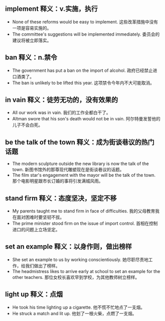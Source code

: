 ## implement 释义：v.实施，执行
* None of these reforms would be easy to implement. 这些改革措施中没有一项是容易实施的。
* The committee's suggestions will be implemented immediately. 委员会的建议将被立即落实。

## ban 释义：n.禁令
* The government has put a ban on the import of alcohol. 政府已经禁止进口酒类了。
* The ban is unlikely to be lifted this year. 这项禁令今年内不大可能取消。

## in vain 释义：徒劳无功的，没有效果的
* All our work was in vain. 我们的工作全都白干了。
* Altman swore that his son's death would not be in vain. 阿尔特曼发誓他的儿子不会白死。

## be the talk of the town 释义：成为街谈巷议的热门话题
* The modern sculpture outside the new library is now the talk of the town. 新图书馆外的那尊现代雕塑现在是街谈巷议的话题。
* The film star's engagement with the mayor will be the talk of the town. 那个电影明星跟市长订婚的事将引发满城风雨。

## stand firm 释义：态度坚决，坚定不移
* My parents taught me to stand firm in face of difficulties. 我的父母教育我在面对困难时要坚韧不拔。
* The prime minister stood firm on the issue of import control. 首相在控制进口的问题上立场坚定。

## set an example 释义：以身作则，做出榜样
* She set an example to us by working conscientiously. 她尽职尽责地工作，给我们做出了榜样。
* The headmistress likes to arrive early at school to set an example for the other teachers. 那位女校长喜欢早到学校，为其他教师树立榜样。

## light up 释义：点烟
* He took his time lighting up a cigarette. 他不慌不忙地点了一支烟。
* He struck a match and lit up. 他划了一根火柴，点燃了一支烟。
